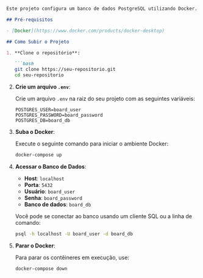 ```markdown

Este projeto configura um banco de dados PostgreSQL utilizando Docker. As credenciais do banco de dados são configuradas por variáveis de ambiente para maior segurança.

## Pré-requisitos

- [Docker](https://www.docker.com/products/docker-desktop)

## Como Subir o Projeto

1. **Clone o repositório**:

   ```bash
   git clone https://seu-repositorio.git
   cd seu-repositorio
   ```

2. **Crie um arquivo `.env`**:

   Crie um arquivo `.env` na raiz do seu projeto com as seguintes variáveis:

   ```env
   POSTGRES_USER=board_user
   POSTGRES_PASSWORD=board_password
   POSTGRES_DB=board_db
   ```

3. **Suba o Docker**:

   Execute o seguinte comando para iniciar o ambiente Docker:

   ```bash
   docker-compose up
   ```

4. **Acessar o Banco de Dados**:

   - **Host**: `localhost`
   - **Porta**: `5432`
   - **Usuário**: `board_user`
   - **Senha**: `board_password`
   - **Banco de dados**: `board_db`

   Você pode se conectar ao banco usando um cliente SQL ou a linha de comando:

   ```bash
   psql -h localhost -U board_user -d board_db
   ```

5. **Parar o Docker**:

   Para parar os contêineres em execução, use:

   ```bash
   docker-compose down
   ```

```
